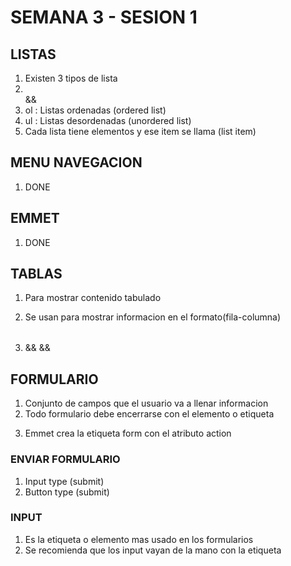 # SEMANA 3 - SESION 1
 
## LISTAS
 
1. Existen 3 tipos de lista
2. <ol></ol> && <ul></ul>
3. ol : Listas ordenadas (ordered list)
4. ul : Listas desordenadas (unordered list)
5. Cada lista tiene elementos y ese item se llama (list item)
 
## MENU NAVEGACION
 
1. DONE
 
## EMMET
 
1. DONE
 
## TABLAS
 
1. Para mostrar contenido tabulado
2. Se usan para mostrar informacion en el formato(fila-columna)
 
3. <table></table> && <tr></tr> && <td></td>
 
 ## FORMULARIO
 
1.  Conjunto de campos que el usuario va a llenar informacion
2.  Todo formulario debe encerrarse con el elemento o etiqueta <form></form>
3.  Emmet crea la etiqueta form con el atributo action
 
### ENVIAR FORMULARIO
 
1. Input type (submit)
2. Button type (submit)
 
### INPUT
 
1. Es la etiqueta o elemento mas usado en los formularios
2. Se recomienda que los input vayan de la mano con la etiqueta <label></label>
 
<!--
  Crear repositorio (html-02)
  crear archivo index.html
  crear archivo listas.html (ejemplo de listas)
  crear archivo navegacion.html (ejemplo de menu perfecto)
  crear archivo tablas.html (ejemplo de tablas)
-->
 